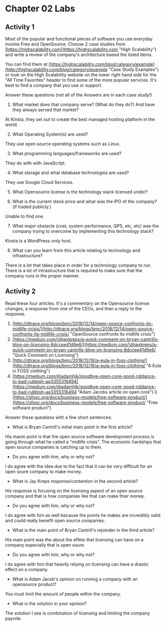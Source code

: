 # Chapter 02 Labs

## Activity 1

Most of the popular and functional pieces of software you use everyday involve Free and OpenSource. Choose 2 case studies from [https://highscalability.com](https://highscalability.com "High Scalability") and write a review of the company's architecture based the listed items.

You can find them at [https://highscalability.com/blog/category/example](http://highscalability.com/blog/category/example "Case Study Examples")  or look on the High Scalability website on the lower right hand side for the "All Time Favorites" header to find some of the more popular services.   It's best to find a company that you use or support.

Answer these questions (not all of the Answers are in each case study!)

1. What market does that company serve? (What do they do?) And have they always served that market?

At Kinsta, they set out to create the best managed hosting platform in the world.


2. What Operating System(s) are used?

They use open source operating systems such as Linux.


3. What programming languages/frameworks are used?

They do with with JavaScript.


4. What storage and what database technologies are used?

They use Google Cloud Services.

5. What Opensource license is the technology stack licensed under?

6. What is the current stock price and what was the IPO of the company? (if traded publicly.)

Unable to find one.


7. What major obstacle (cost, system performance, QPS, etc, etc) was the company trying to overcome by implementing this technology stack?

Kinsta is a WordPress-only host.

8. What can you learn from this article relating to technology and infrastructure?

There is a lot that takes place in order for a technology company to run. There is a lot of intrastructure that is required to make sure that the company runs in the proper manner.


## Activity 2

Read these four articles.  It's a commentary on the Opensource license changes, a response from one of the CEOs, and then a reply to the response.

1) [http://dtrace.org/blogs/bmc/2018/12/14/open-source-confronts-its-midlife-crisis/](http://dtrace.org/blogs/bmc/2018/12/14/open-source-confronts-its-midlife-crisis/ "OpenSource confronts its midlife crisis")
1) [https://medium.com/\@jaykreps/a-quick-comment-on-bryan-cantrills-blog-on-licensing-8dccee41d9e6/](https://medium.com/\@jaykreps/a-quick-comment-on-bryan-cantrills-blog-on-licensing-8dccee41d9e6/ "Quick Comment on Licensing")
1) [http://dtrace.org/blogs/bmc/2018/12/16/a-eula-in-foss-clothing/](http://dtrace.org/blogs/bmc/2018/12/16/a-eula-in-foss-clothing/ "A Eula in FOSS clothing")
1) [https://medium.com/@adamhjk/goodbye-open-core-good-riddance-to-bad-rubbish-ae3355316494](https://medium.com/@adamhjk/goodbye-open-core-good-riddance-to-bad-rubbish-ae3355316494 "Adam Jacobs article on open core")
    i) [https://sfosc.org/docs/business-models/free-software-product/](https://sfosc.org/docs/business-models/free-software-product/ "Free software product")

Answer these questions with a few short sentences:

* What is Bryan Cantrill's initial main point in the first article?

His maoin point is that the open source software development process is going through what he called a "midlife crisis". The economic hardships that open source companies is catching up to them.

* Do you agree with him, why or why not?

I do agree with the idea due to the fact that it can be very difficult for an open soure company to make money.

* What is Jay Kreps response/contention in the second article?

His response is focusing on the licensing aspect of an open source company and that is how companies like that can make thier money.

* Do you agree with him, why or why not?

I do agree with him as well because the points he makes are incredibly valid and could really benefit open source companies.

* What is the main point of Bryan Cantrill's rejoinder in the third article?

His main point was the about the effets that licensing can have on a company especially that is open soure.

* Do you agree with him, why or why not?

I do agree with him that heavily relying on licensing can have a drastic effect on a company.

* What is Adam Jacob's opinion on running a company with an opensource product?

You must limit the amount of people within the company.

* What is the solution in your opinion?

The solution I see is combination of licensing and limiting the company payrole.


